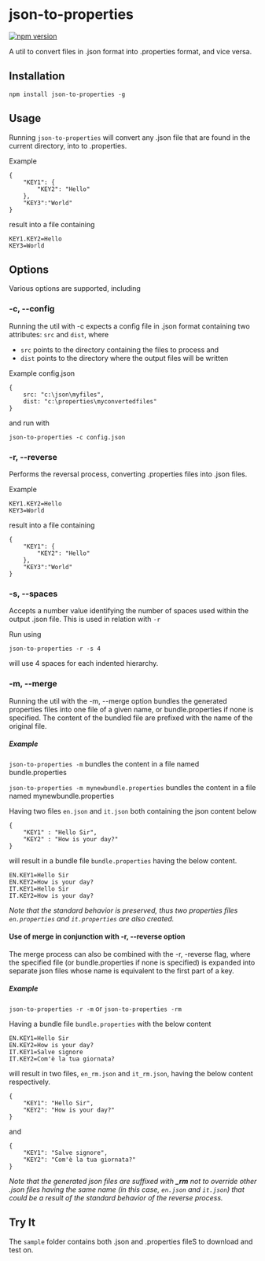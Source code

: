 # json-to-properties

[![npm version](https://badge.fury.io/js/json-to-properties.svg)](https://badge.fury.io/js/json-to-properties)

A util to convert files in .json format into .properties format, and vice versa.

## Installation

`npm install json-to-properties -g`

## Usage

Running `json-to-properties` will convert any .json file that are found in the current directory, into to .properties.

Example

```
{
    "KEY1": {
        "KEY2": "Hello"
    },
    "KEY3":"World"
}
```

result into a file containing

```
KEY1.KEY2=Hello
KEY3=World
```

## Options

Various options are supported, including

### -c, --config

Running the util with -c expects a config file in .json format containing two attributes: `src` and `dist`, where 
- `src` points to the directory containing the files to process and 
- `dist` points to the directory where the output files will be written

Example config.json

```
{
    src: "c:\json\myfiles",
    dist: "c:\properties\myconvertedfiles"
}
```

and run with 

`json-to-properties -c config.json`

### -r, --reverse

Performs the reversal process, converting .properties files into .json files.

Example 
```
KEY1.KEY2=Hello
KEY3=World
```

result into a file containing

```
{
    "KEY1": {
        "KEY2": "Hello"
    },
    "KEY3":"World"
}
```


### -s, --spaces

Accepts a number value identifying the number of spaces used within the output .json file. This is used in relation with `-r`

Run using 

`json-to-properties -r -s 4`

will use 4 spaces for each indented hierarchy.

### -m, --merge

Running the util with the -m, --merge option bundles the generated properties files into one file of a given name, or bundle.properties if none is specified. The content of the bundled file are prefixed with the name of the original file.

##### Example

`json-to-properties -m` bundles the content in a file named bundle.properties

`json-to-properties -m mynewbundle.properties` bundles the content in a file named mynewbundle.properties

Having two files `en.json` and `it.json` both containing the json content below

```
{
    "KEY1" : "Hello Sir",
    "KEY2" : "How is your day?"
}
```    

will result in a bundle file `bundle.properties` having the below content.

```
EN.KEY1=Hello Sir
EN.KEY2=How is your day?
IT.KEY1=Hello Sir
IT.KEY2=How is your day?
```

_Note that the standard behavior is preserved, thus two properties files `en.properties` and `it.properties` are also created._

#### Use of merge in conjunction with -r, --reverse option

The merge process can also be combined with the -r, -reverse flag, where the specified file (or bundle.properties if none is specified) is expanded into separate json files whose name is equivalent to the first part of a key.

##### Example

`json-to-properties -r -m` or `json-to-properties -rm`

Having a bundle file `bundle.properties` with the below content

```
EN.KEY1=Hello Sir
EN.KEY2=How is your day?
IT.KEY1=Salve signore
IT.KEY2=Com'è la tua giornata?
```

will result in two files, `en_rm.json` and `it_rm.json`, having the below content respectively.

```
{
    "KEY1": "Hello Sir",
    "KEY2": "How is your day?"
}
```

and 

```
{
    "KEY1": "Salve signore",
    "KEY2": "Com'è la tua giornata?"
}
```

_Note that the generated json files are suffixed with **_rm** not to override other .json files having the same name (in this case, `en.json` and `it.json`) that could be a result of the standard behavior of the reverse process._

## Try It

The `sample` folder contains both .json and .properties fileS to download and test on.